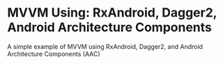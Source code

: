 # MVVM Using: RxAndroid, Dagger2, Android Architecture Components
A simple example of MVVM using RxAndroid, Dagger2, and Android Architecture Components (AAC)
